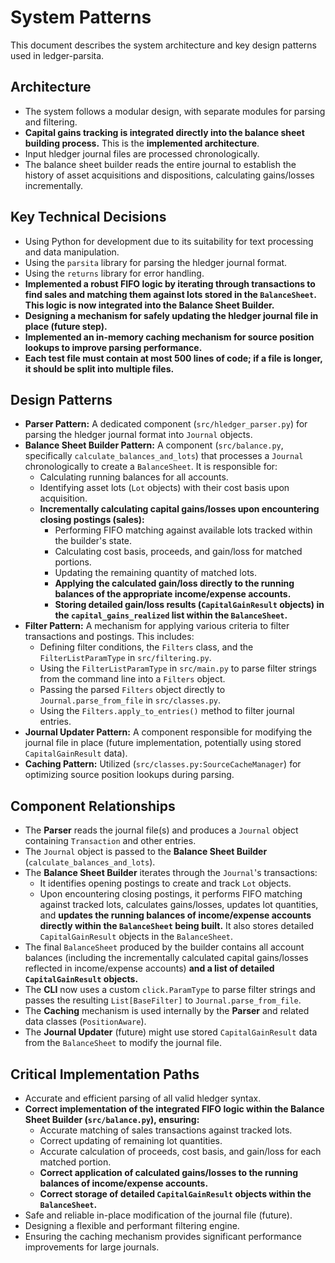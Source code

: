 # System Patterns

This document describes the system architecture and key design patterns used in ledger-parsita.

## Architecture

- The system follows a modular design, with separate modules for parsing and filtering.
- **Capital gains tracking is integrated directly into the balance sheet building process.** This is the **implemented architecture**.
- Input hledger journal files are processed chronologically.
- The balance sheet builder reads the entire journal to establish the history of asset acquisitions and dispositions, calculating gains/losses incrementally.

## Key Technical Decisions

- Using Python for development due to its suitability for text processing and data manipulation.
- Using the `parsita` library for parsing the hledger journal format.
- Using the `returns` library for error handling.
- **Implemented a robust FIFO logic by iterating through transactions to find sales and matching them against lots stored in the `BalanceSheet`. This logic is now integrated into the Balance Sheet Builder.**
- **Designing a mechanism for safely updating the hledger journal file in place (future step).**
- **Implemented an in-memory caching mechanism for source position lookups to improve parsing performance.**
- **Each test file must contain at most 500 lines of code; if a file is longer, it should be split into multiple files.**

## Design Patterns

- **Parser Pattern:** A dedicated component (`src/hledger_parser.py`) for parsing the hledger journal format into `Journal` objects.
- **Balance Sheet Builder Pattern:** A component (`src/balance.py`, specifically `calculate_balances_and_lots`) that processes a `Journal` chronologically to create a `BalanceSheet`. It is responsible for:
    - Calculating running balances for all accounts.
    - Identifying asset lots (`Lot` objects) with their cost basis upon acquisition.
    - **Incrementally calculating capital gains/losses upon encountering closing postings (sales):**
        - Performing FIFO matching against available lots tracked within the builder's state.
        - Calculating cost basis, proceeds, and gain/loss for matched portions.
        - Updating the remaining quantity of matched lots.
        - **Applying the calculated gain/loss directly to the running balances of the appropriate income/expense accounts.**
        - **Storing detailed gain/loss results (`CapitalGainResult` objects) in the `capital_gains_realized` list within the `BalanceSheet`.**
- **Filter Pattern:** A mechanism for applying various criteria to filter transactions and postings. This includes:
    - Defining filter conditions, the `Filters` class, and the `FilterListParamType` in `src/filtering.py`.
    - Using the `FilterListParamType` in `src/main.py` to parse filter strings from the command line into a `Filters` object.
    - Passing the parsed `Filters` object directly to `Journal.parse_from_file` in `src/classes.py`.
    - Using the `Filters.apply_to_entries()` method to filter journal entries.
- **Journal Updater Pattern:** A component responsible for modifying the journal file in place (future implementation, potentially using stored `CapitalGainResult` data).
- **Caching Pattern:** Utilized (`src/classes.py:SourceCacheManager`) for optimizing source position lookups during parsing.

## Component Relationships

- The **Parser** reads the journal file(s) and produces a `Journal` object containing `Transaction` and other entries.
- The `Journal` object is passed to the **Balance Sheet Builder** (`calculate_balances_and_lots`).
- The **Balance Sheet Builder** iterates through the `Journal`'s transactions:
    - It identifies opening postings to create and track `Lot` objects.
    - Upon encountering closing postings, it performs FIFO matching against tracked lots, calculates gains/losses, updates lot quantities, and **updates the running balances of income/expense accounts directly within the `BalanceSheet` being built.** It also stores detailed `CapitalGainResult` objects in the `BalanceSheet`.
- The final `BalanceSheet` produced by the builder contains all account balances (including the incrementally calculated capital gains/losses reflected in income/expense accounts) **and a list of detailed `CapitalGainResult` objects.**
- The **CLI** now uses a custom `click.ParamType` to parse filter strings and passes the resulting `List[BaseFilter]` to `Journal.parse_from_file`.
- The **Caching** mechanism is used internally by the **Parser** and related data classes (`PositionAware`).
- The **Journal Updater** (future) might use stored `CapitalGainResult` data from the `BalanceSheet` to modify the journal file.

## Critical Implementation Paths

- Accurate and efficient parsing of all valid hledger syntax.
- **Correct implementation of the integrated FIFO logic within the Balance Sheet Builder (`src/balance.py`), ensuring:**
    - Accurate matching of sales transactions against tracked lots.
    - Correct updating of remaining lot quantities.
    - Accurate calculation of proceeds, cost basis, and gain/loss for each matched portion.
    - **Correct application of calculated gains/losses to the running balances of income/expense accounts.**
    - **Correct storage of detailed `CapitalGainResult` objects within the `BalanceSheet`.**
- Safe and reliable in-place modification of the journal file (future).
- Designing a flexible and performant filtering engine.
- Ensuring the caching mechanism provides significant performance improvements for large journals.
